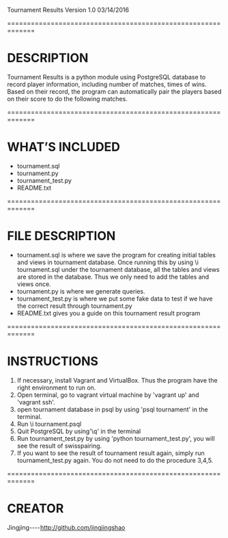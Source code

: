 
Tournament Results  Version 1.0 03/14/2016

=============================================================

# DESCRIPTION
 Tournament Results is a python module using PostgreSQL database to record player information, including number of matches, times of wins. Based on their record, the program can automatically pair the players based on their score to do the following matches.

=============================================================

# WHAT’S INCLUDED
* tournament.sql
* tournament.py
* tournament_test.py
* README.txt

=============================================================

# FILE DESCRIPTION
* tournament.sql is where we save the program for creating initial tables and views in tournament database. Once running this by using \i tournament.sql under the tournament database, all the tables and views are stored in the database. Thus we only need to add the tables and views once.
* tournament.py is where we generate queries.
* tournament_test.py is where we put some fake data to test if we have the correct result through tournament.py
* README.txt gives you a guide on this tournament result program

=============================================================

# INSTRUCTIONS
1. If necessary, install Vagrant and VirtualBox. Thus the program have the right environment to run on.
2. Open terminal, go to vagrant virtual machine by 'vagrant up' and 'vagrant ssh'.
3. open tournament database in psql by using 'psql tournament' in the terminal.
4. Run \i tournament.psql
5. Quit PostgreSQL by using'\q' in the terminal
6. Run tournament_test.py by using 'python tournament_test.py', you will see the result of swisspairing.
7. If you want to see the result of tournament result again, simply run tournament_test.py again. You do not need to do the procedure 3,4,5.

=============================================================

# CREATOR
Jingjing----http://github.com/jingjingshao